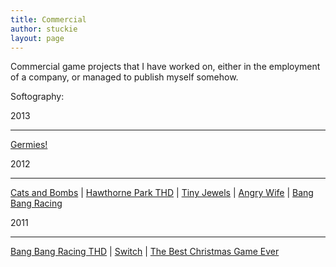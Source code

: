 ```yaml
---
title: Commercial
author: stuckie
layout: page
---
```

Commercial game projects that I have worked on, either in the employment of a company, or managed to publish myself somehow.

Softography:

2013

* * *

[Germies!][1]

2012

* * *

[Cats and Bombs][2] | [Hawthorne Park THD][3] | [Tiny Jewels][4] | [Angry Wife][5] | [Bang Bang Racing][6]

2011

* * *

[Bang Bang Racing THD][7] | [Switch][8] | [The Best Christmas Game Ever][9]

 [1]: /projects/games/commercial/arcade-badgers/germies
 [2]: /projects/games/commercial/atomicom/catsandbombs
 [3]: /projects/games/commercial/atomicom/hawthorne-park-thd
 [4]: /projects/games/commercial/atomicom/tinyjewels
 [5]: /projects/games/commercial/atomicom/angrywife
 [6]: /projects/games/commercial/playbox/bang-bang-racing
 [7]: /projects/games/commercial/playbox/bangbangracingthd
 [8]: /projects/games/commercial/playbox/switch
 [9]: /projects/games/commercial/atomicom/tbcge